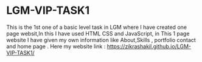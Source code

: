 # LGM-VIP-TASK1
This is the 1st one of a basic level  task in LGM where  I have  created one page websit,In this I have used HTML CSS and JavaScript,  in This 1 page website I  have given my own information like About,Skills , portfolio contact and home page .
Here my website link : https://zikrashakil.github.io/LGM-VIP-TASK1/
